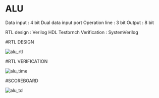 # ALU
Data input : 4 bit
Dual data input port
Operation line : 3 bit
Output : 8 bit

RTL design : Verilog HDL
Testbrnch Verification : SystemVerilog

#RTL DESIGN

![alu_rtl](https://github.com/arpitpaul/ALU/assets/111978808/91551757-de8f-4108-8b85-6d78bc1c0702)

#RTL VERIFICATION

![alu_time](https://github.com/arpitpaul/ALU/assets/111978808/f929fa5a-dbca-43e0-afe1-fe514642fba8)

#SCOREBOARD

![alu_tcl](https://github.com/arpitpaul/ALU/assets/111978808/668147d3-ca32-42c2-8146-7f7207126d50)

